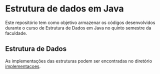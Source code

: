 # Estrutura de dados em Java

Este repositório tem como objetivo armazenar os códigos desenvolvidos durante o curso de Estrutura de Dados em Java no quinto semestre da faculdade.

## Estrutura de Dados

As implementações das estruturas podem ser encontradas no diretório [implementacoes](./implementacoes/).